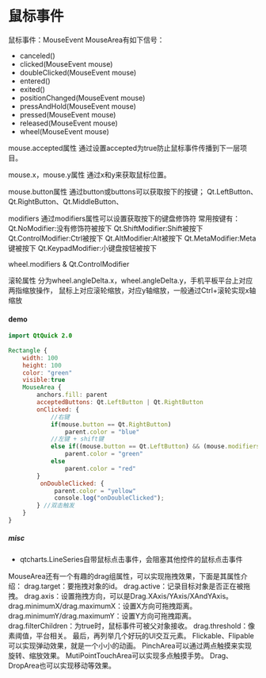 # 鼠标事件

鼠标事件：MouseEvent
MouseArea有如下信号：
* canceled() 
* clicked(MouseEvent mouse) 
* doubleClicked(MouseEvent mouse) 
* entered() 
* exited() 
* positionChanged(MouseEvent mouse) 
* pressAndHold(MouseEvent mouse) 
* pressed(MouseEvent mouse) 
* released(MouseEvent mouse) 
* wheel(MouseEvent mouse)

mouse.accepted属性
通过设置accepted为true防止鼠标事件传播到下一层项目。

mouse.x，mouse.y属性
通过x和y来获取鼠标位置。

mouse.button属性
通过button或buttons可以获取按下的按键； 
Qt.LeftButton、Qt.RightButton、Qt.MiddleButton、

modifiers
通过modifiers属性可以设置获取按下的键盘修饰符 
常用按键有： 
Qt.NoModifier:没有修饰符被按下 
Qt.ShiftModifier:Shift被按下 
Qt.ControlModifier:Ctrl被按下 
Qt.AltModifier:Alt被按下 
Qt.MetaModifier:Meta键被按下 
Qt.KeypadModifier:小键盘按钮被按下

wheel.modifiers & Qt.ControlModifier


滚轮属性
分为wheel.angleDelta.x，wheel.angleDelta.y，手机平板平台上对应两指缩放操作，
鼠标上对应滚轮缩放，对应y轴缩放，一般通过Ctrl+滚轮实现x轴缩放

#### demo

``` qml
import QtQuick 2.0
 
Rectangle {
    width: 100
    height: 100
    color: "green"
	visible:true
    MouseArea {
        anchors.fill: parent
        acceptedButtons: Qt.LeftButton | Qt.RightButton
        onClicked: {
            //右键
            if(mouse.button == Qt.RightButton)
                parent.color = "blue"
            //左键 + shift键
            else if((mouse.button == Qt.LeftButton) && (mouse.modifiers & Qt.ShiftModifier))
                parent.color = "green"
            else
                parent.color = "red"
        }
		 onDoubleClicked: {
			 parent.color = "yellow"
			 console.log("onDoubleClicked");
		} //双击触发
    }
}
```

##### misc

* qtcharts.LineSeries自带鼠标点击事件，会阻塞其他控件的鼠标点击事件




MouseArea还有一个有趣的drag组属性，可以实现拖拽效果，下面是其属性介绍：
drag.target：要拖拽对象的id。
drag.active：记录目标对象是否正在被拖拽。
drag.axis：设置拖拽方向，可以是Drag.XAxis/YAxis/XAndYAxis。
drag.minimumX/drag.maximumX：设置X方向可拖拽距离。
drag.minimumY/drag.maximumY：设置Y方向可拖拽距离。
drag.filterChildren：为true时，鼠标事件可被父对象接收。
drag.threshold：像素阈值，平台相关。
最后，再列举几个好玩的UI交互元素。
Flickable、Flipable可以实现弹动效果，就是一个小小的动画。
PinchArea可以通过两点触摸来实现旋转、缩放效果。
MutiPointTouchArea可以实现多点触摸手势。
Drag、DropArea也可以实现移动等效果。